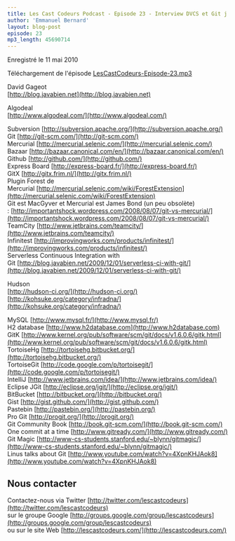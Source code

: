 ```yaml
---
title: Les Cast Codeurs Podcast - Episode 23 - Interview DVCS et Git j'ai vu la lumière avec David Gageot d'Algodeal
author: 'Emmanuel Bernard'
layout: blog-post
episode: 23
mp3_length: 45690714
---
```

Enregistré le 11 mai 2010

Téléchargement de l'épisode [LesCastCodeurs-Episode-23.mp3](http://media.libsyn.com/media/lescastcodeurs/LesCastCodeurs-Episode-23.mp3)

David Gageot  
[http://blog.javabien.net](http://blog.javabien.net)  

Algodeal  
[http://www.algodeal.com/](http://www.algodeal.com/)

Subversion [http://subversion.apache.org/](http://subversion.apache.org/)  
Git [http://git-scm.com/](http://git-scm.com/)  
Mercurial [http://mercurial.selenic.com/](http://mercurial.selenic.com/)  
Bazaar [http://bazaar.canonical.com/en/](http://bazaar.canonical.com/en/)  
Github [http://github.com/](http://github.com/)  
Express Board [http://express-board.fr/](http://express-board.fr/)  
GitX [http://gitx.frim.nl/](http://gitx.frim.nl/)  
Plugin Forest de Mercurial [http://mercurial.selenic.com/wiki/ForestExtension](http://mercurial.selenic.com/wiki/ForestExtension)  
Git est MacGyver et Mercurial est James Bond (un peu obsolète) : [http://importantshock.wordpress.com/2008/08/07/git-vs-mercurial/](http://importantshock.wordpress.com/2008/08/07/git-vs-mercurial/)  
TeamCity [http://www.jetbrains.com/teamcity/](http://www.jetbrains.com/teamcity/)  
Infinitest [http://improvingworks.com/products/infinitest/](http://improvingworks.com/products/infinitest/)  
Serverless Continuous Integration with Git [http://blog.javabien.net/2009/12/01/serverless-ci-with-git/](http://blog.javabien.net/2009/12/01/serverless-ci-with-git/)  

Hudson  
[http://hudson-ci.org/](http://hudson-ci.org/)  
[http://kohsuke.org/category/infradna/](http://kohsuke.org/category/infradna/)  

MySQL [http://www.mysql.fr/](http://www.mysql.fr/)  
H2 database [http://www.h2database.com](http://www.h2database.com)  
GitK [http://www.kernel.org/pub/software/scm/git/docs/v1.6.0.6/gitk.html](http://www.kernel.org/pub/software/scm/git/docs/v1.6.0.6/gitk.html)  
TortoiseHg [http://tortoisehg.bitbucket.org/](http://tortoisehg.bitbucket.org/)  
TortoiseGit [http://code.google.com/p/tortoisegit/](http://code.google.com/p/tortoisegit/)  
IntelliJ [http://www.jetbrains.com/idea/](http://www.jetbrains.com/idea/)  
Eclipse JGit [http://eclipse.org/jgit/](http://eclipse.org/jgit/)  
BitBucket [http://bitbucket.org/](http://bitbucket.org/)  
Gist [http://gist.github.com/](http://gist.github.com/)  
Pastebin [http://pastebin.org/](http://pastebin.org/)  
Pro Git [http://progit.org/](http://progit.org/)  
Git Community Book [http://book.git-scm.com/](http://book.git-scm.com/)  
One commit at a time [http://www.gitready.com/](http://www.gitready.com/)  
Git Magic [http://www-cs-students.stanford.edu/~blynn/gitmagic/](http://www-cs-students.stanford.edu/~blynn/gitmagic/)  
Linus talks about Git [http://www.youtube.com/watch?v=4XpnKHJAok8](http://www.youtube.com/watch?v=4XpnKHJAok8)  

## Nous contacter
Contactez-nous via Twitter [http://twitter.com/lescastcodeurs](http://twitter.com/lescastcodeurs)  
sur le groupe Google [http://groups.google.com/group/lescastcodeurs](http://groups.google.com/group/lescastcodeurs)  
ou sur le site Web [http://lescastcodeurs.com/](http://lescastcodeurs.com/)
